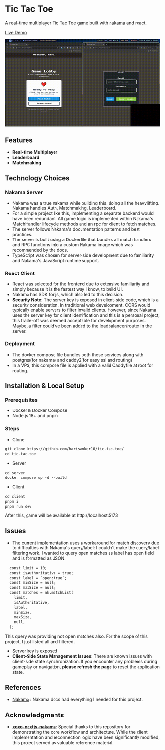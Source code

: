 # Tic Tac Toe

A real-time multiplayer Tic Tac Toe game built with [nakama](https://heroiclabs.com/nakama/) and react.

[Live Demo](https://tictactoe.hsanker.in)

![Tic Tac Toe Gameplay](./demo.gif)

## Features

- **Real-time Multiplayer**
- **Leaderboard**
- **Matchmaking**

## Technology Choices

### Nakama Server

- [Nakama](https://heroiclabs.com/nakama/) was a true [nakama](https://cotoacademy.com/meaning-nakama-used-japanese-expressions/#:~:text=%2Dpronounced%20%E2%80%9CNakama%E2%80%9D%20is%20a%20word%20that%20translates%20to%20your%20friend%2C%20teammate%2C%20or%20comrade.) while building this, doing all the heavylifting. Nakama handles Auth, Matchmaking, Leaderboard.
- For a simple project like this, implementing a separate backend would have been redundant. All game logic is implemented within Nakama's MatchHandler lifecycle methods and an rpc for client to fetch matches.
- The server follows Nakama's documentation patterns and best practices.
- The server is built using a Dockerfile that bundles all match handlers and RPC functions into a custom Nakama image which was recommended by the docs.
- TypeScript was chosen for server-side development due to familiarity and Nakama's JavaScript runtime support.

### React Client

- React was selected for the frontend due to extensive familiarity and simply because it is the fastest way I know, to build UI.
- Nakama has SDK for js, which also led to this decision.
- **Security Note**: The server key is exposed in client-side code, which is a security consideration. In traditional web development, CORS would typically enable servers to filter invalid clients. However, since Nakama uses the server key for client identification and this is a personal project, this trade-off was deemed acceptable for development purposes. Maybe, a filter could've been added to the loadbalancer/router in the server.

### Deployment

- The docker compose file bundles both these services along with postgres(for nakama) and caddy2(for easy ssl and routing)
- In a VPS, this compose file is applied with a valid Caddyfile at root for routing.

## Installation & Local Setup

### Prerequisites

- Docker & Docker Compose
- Node.js 18+ and pnpm

### Steps

- Clone

```
git clone https://github.com/harisanker10/tic-tac-toe/
cd tic-tac-toe
```

- Server

```
cd server
docker compose up -d --build
```

- Client

```
cd client
pnpm i
pnpm run dev
```

After this, game will be available at http://localhost:5173

## Issues

- The current implementation uses a workaround for match discovery due to difficulties with Nakama's query/label: I couldn't make the query/label filtering work. I wanted to query open matches as label has open field and is formatted as JSON.

```
  const limit = 10;
  const isAuthoritative = true;
  const label = `open:true`;
  const minSize = null;
  const maxSize = null;
  const matches = nk.matchList(
    limit,
    isAuthoritative,
    label,
    minSize,
    maxSize,
    null,
  );

```

This query was providing not open matches also. For the scope of this project, I just listed all and filtered.

- Server key is exposed
- **Client-Side State Management Issues**: There are known issues with client-side state synchronization. If you encounter any problems during gameplay or navigation, **please refresh the page** to reset the application state.

## References

- [Nakama](https://heroiclabs.com/nakama/) : Nakama docs had everything I needed for this project.

## Acknowledgments

- **[xoxo-nextjs-nakama](https://github.com/Jackiexiao/xoxo-nextjs-nakama)**: Special thanks to this repository for demonstrating the core workflow and architecture. While the client implementation and reconnection logic have been significantly modified, this project served as valuable reference material.
